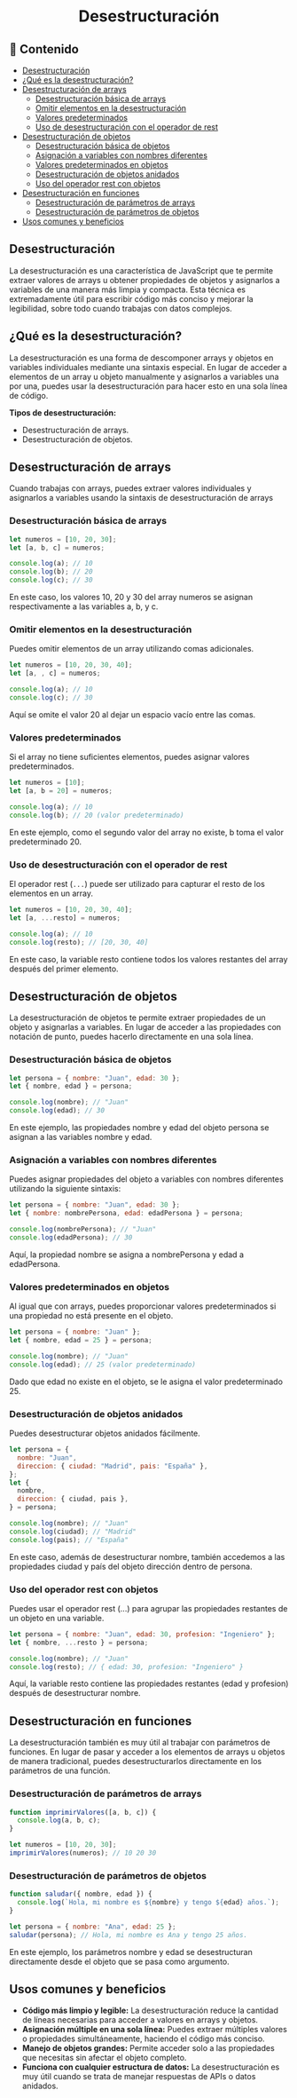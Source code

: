 <h1 align='center'>Desestructuración </h1>

<h2>📑 Contenido</h2>

- [Desestructuración](#desestructuración)
- [¿Qué es la desestructuración?](#qué-es-la-desestructuración)
- [Desestructuración de arrays](#desestructuración-de-arrays)
  - [Desestructuración básica de arrays](#desestructuración-básica-de-arrays)
  - [Omitir elementos en la desestructuración](#omitir-elementos-en-la-desestructuración)
  - [Valores predeterminados](#valores-predeterminados)
  - [Uso de desestructuración con el operador de rest](#uso-de-desestructuración-con-el-operador-de-rest)
- [Desestructuración de objetos](#desestructuración-de-objetos)
  - [Desestructuración básica de objetos](#desestructuración-básica-de-objetos)
  - [Asignación a variables con nombres diferentes](#asignación-a-variables-con-nombres-diferentes)
  - [Valores predeterminados en objetos](#valores-predeterminados-en-objetos)
  - [Desestructuración de objetos anidados](#desestructuración-de-objetos-anidados)
  - [Uso del operador rest con objetos](#uso-del-operador-rest-con-objetos)
- [Desestructuración en funciones](#desestructuración-en-funciones)
  - [Desestructuración de parámetros de arrays](#desestructuración-de-parámetros-de-arrays)
  - [Desestructuración de parámetros de objetos](#desestructuración-de-parámetros-de-objetos)
- [Usos comunes y beneficios](#usos-comunes-y-beneficios)

## Desestructuración

La desestructuración es una característica de JavaScript que te permite extraer valores de arrays u obtener propiedades de objetos y asignarlos a variables de una manera más limpia y compacta. Esta técnica es extremadamente útil para escribir código más conciso y mejorar la legibilidad, sobre todo cuando trabajas con datos complejos.

## ¿Qué es la desestructuración?

La desestructuración es una forma de descomponer arrays y objetos en variables individuales mediante una sintaxis especial. En lugar de acceder a elementos de un array u objeto manualmente y asignarlos a variables una por una, puedes usar la desestructuración para hacer esto en una sola línea de código.

**Tipos de desestructuración:**

- Desestructuración de arrays.
- Desestructuración de objetos.

## Desestructuración de arrays

Cuando trabajas con arrays, puedes extraer valores individuales y asignarlos a variables usando la sintaxis de desestructuración de arrays

### Desestructuración básica de arrays

```js
let numeros = [10, 20, 30];
let [a, b, c] = numeros;

console.log(a); // 10
console.log(b); // 20
console.log(c); // 30
```

En este caso, los valores 10, 20 y 30 del array numeros se asignan respectivamente a las variables a, b, y c.

### Omitir elementos en la desestructuración

Puedes omitir elementos de un array utilizando comas adicionales.

```js
let numeros = [10, 20, 30, 40];
let [a, , c] = numeros;

console.log(a); // 10
console.log(c); // 30
```

Aquí se omite el valor 20 al dejar un espacio vacío entre las comas.

### Valores predeterminados

Si el array no tiene suficientes elementos, puedes asignar valores predeterminados.

```js
let numeros = [10];
let [a, b = 20] = numeros;

console.log(a); // 10
console.log(b); // 20 (valor predeterminado)
```

En este ejemplo, como el segundo valor del array no existe, b toma el valor predeterminado 20.

### Uso de desestructuración con el operador de rest

El operador rest (`...`) puede ser utilizado para capturar el resto de los elementos en un array.

```js
let numeros = [10, 20, 30, 40];
let [a, ...resto] = numeros;

console.log(a); // 10
console.log(resto); // [20, 30, 40]
```

En este caso, la variable resto contiene todos los valores restantes del array después del primer elemento.

## Desestructuración de objetos

La desestructuración de objetos te permite extraer propiedades de un objeto y asignarlas a variables. En lugar de acceder a las propiedades con notación de punto, puedes hacerlo directamente en una sola línea.

### Desestructuración básica de objetos

```js
let persona = { nombre: "Juan", edad: 30 };
let { nombre, edad } = persona;

console.log(nombre); // "Juan"
console.log(edad); // 30
```

En este ejemplo, las propiedades nombre y edad del objeto persona se asignan a las variables nombre y edad.

### Asignación a variables con nombres diferentes

Puedes asignar propiedades del objeto a variables con nombres diferentes utilizando la siguiente sintaxis:

```js
let persona = { nombre: "Juan", edad: 30 };
let { nombre: nombrePersona, edad: edadPersona } = persona;

console.log(nombrePersona); // "Juan"
console.log(edadPersona); // 30
```

Aquí, la propiedad nombre se asigna a nombrePersona y edad a edadPersona.

### Valores predeterminados en objetos

Al igual que con arrays, puedes proporcionar valores predeterminados si una propiedad no está presente en el objeto.

```js
let persona = { nombre: "Juan" };
let { nombre, edad = 25 } = persona;

console.log(nombre); // "Juan"
console.log(edad); // 25 (valor predeterminado)
```

Dado que edad no existe en el objeto, se le asigna el valor predeterminado 25.

### Desestructuración de objetos anidados

Puedes desestructurar objetos anidados fácilmente.

```js
let persona = {
  nombre: "Juan",
  direccion: { ciudad: "Madrid", pais: "España" },
};
let {
  nombre,
  direccion: { ciudad, pais },
} = persona;

console.log(nombre); // "Juan"
console.log(ciudad); // "Madrid"
console.log(pais); // "España"
```

En este caso, además de desestructurar nombre, también accedemos a las propiedades ciudad y país del objeto dirección dentro de persona.

### Uso del operador rest con objetos

Puedes usar el operador rest (...) para agrupar las propiedades restantes de un objeto en una variable.

```js
let persona = { nombre: "Juan", edad: 30, profesion: "Ingeniero" };
let { nombre, ...resto } = persona;

console.log(nombre); // "Juan"
console.log(resto); // { edad: 30, profesion: "Ingeniero" }
```

Aquí, la variable resto contiene las propiedades restantes (edad y profesion) después de desestructurar nombre.

## Desestructuración en funciones

La desestructuración también es muy útil al trabajar con parámetros de funciones. En lugar de pasar y acceder a los elementos de arrays u objetos de manera tradicional, puedes desestructurarlos directamente en los parámetros de una función.

### Desestructuración de parámetros de arrays

```js
function imprimirValores([a, b, c]) {
  console.log(a, b, c);
}

let numeros = [10, 20, 30];
imprimirValores(numeros); // 10 20 30
```

### Desestructuración de parámetros de objetos

```js
function saludar({ nombre, edad }) {
  console.log(`Hola, mi nombre es ${nombre} y tengo ${edad} años.`);
}

let persona = { nombre: "Ana", edad: 25 };
saludar(persona); // Hola, mi nombre es Ana y tengo 25 años.
```

En este ejemplo, los parámetros nombre y edad se desestructuran directamente desde el objeto que se pasa como argumento.

## Usos comunes y beneficios

- **Código más limpio y legible:** La desestructuración reduce la cantidad de líneas necesarias para acceder a valores en arrays y objetos.
- **Asignación múltiple en una sola línea:** Puedes extraer múltiples valores o propiedades simultáneamente, haciendo el código más conciso.
- **Manejo de objetos grandes:** Permite acceder solo a las propiedades que necesitas sin afectar el objeto completo.
- **Funciona con cualquier estructura de datos:** La desestructuración es muy útil cuando se trata de manejar respuestas de APIs o datos anidados.

